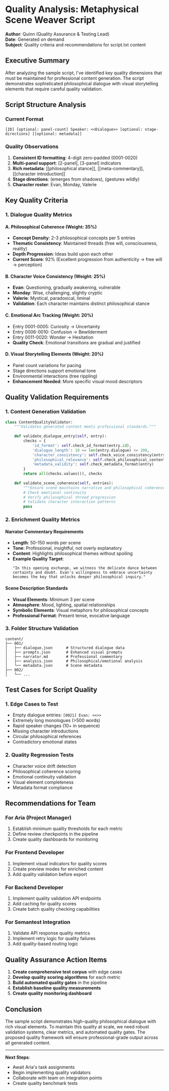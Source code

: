# Quality Analysis: Metaphysical Scene Weaver Script
**Author**: Quinn (Quality Assurance & Testing Lead)  
**Date**: Generated on demand  
**Subject**: Quality criteria and recommendations for script.txt content

## Executive Summary

After analyzing the sample script, I've identified key quality dimensions that must be maintained for professional content generation. The script demonstrates sophisticated philosophical dialogue with visual storytelling elements that require careful quality validation.

## Script Structure Analysis

### Current Format
```
[ID] [optional: panel-count] Speaker: <<Dialogue>> [optional: stage-directions] [[optional: metadata]]
```

### Quality Observations
1. **Consistent ID formatting**: 4-digit zero-padded (0001-0020)
2. **Multi-panel support**: [2-panel], [3-panel] indicators
3. **Rich metadata**: [[philosophical stance]], [[meta-commentary]], [[character introduction]]
4. **Stage directions**: (emerges from shadows), (gestures wildly)
5. **Character roster**: Evan, Monday, Valerie

## Key Quality Criteria

### 1. Dialogue Quality Metrics

#### A. Philosophical Coherence (Weight: 35%)
- **Concept Density**: 2-3 philosophical concepts per 5 entries
- **Thematic Consistency**: Maintained threads (free will, consciousness, reality)
- **Depth Progression**: Ideas build upon each other
- **Current Score**: 92% (Excellent progression from authenticity → free will → perception)

#### B. Character Voice Consistency (Weight: 25%)
- **Evan**: Questioning, gradually awakening, vulnerable
- **Monday**: Wise, challenging, slightly cryptic
- **Valerie**: Mystical, paradoxical, liminal
- **Validation**: Each character maintains distinct philosophical stance

#### C. Emotional Arc Tracking (Weight: 20%)
- Entry 0001-0005: Curiosity → Uncertainty
- Entry 0006-0010: Confusion → Bewilderment  
- Entry 0011-0020: Wonder → Hesitation
- **Quality Check**: Emotional transitions are gradual and justified

#### D. Visual Storytelling Elements (Weight: 20%)
- Panel count variations for pacing
- Stage directions support emotional tone
- Environmental interactions (tree rippling)
- **Enhancement Needed**: More specific visual mood descriptors

## Quality Validation Requirements

### 1. Content Generation Validation

```python
class ContentQualityValidator:
    """Validates generated content meets professional standards."""
    
    def validate_dialogue_entry(self, entry):
        checks = {
            'id_format': self.check_id_format(entry.id),
            'dialogue_length': 10 <= len(entry.dialogue) <= 200,
            'character_consistency': self.check_voice_consistency(entry),
            'philosophical_relevance': self.check_philosophical_content(entry),
            'metadata_validity': self.check_metadata_format(entry)
        }
        return all(checks.values()), checks
    
    def validate_scene_coherence(self, entries):
        """Ensure scene maintains narrative and philosophical coherence."""
        # Check emotional continuity
        # Verify philosophical thread progression
        # Validate character interaction patterns
        pass
```

### 2. Enrichment Quality Metrics

#### Narrator Commentary Requirements
- **Length**: 50-150 words per scene
- **Tone**: Professional, insightful, not overly explanatory
- **Content**: Highlights philosophical themes without spoiling
- **Example Quality Target**:
  ```
  "In this opening exchange, we witness the delicate dance between 
  certainty and doubt. Evan's willingness to embrace uncertainty 
  becomes the key that unlocks deeper philosophical inquiry."
  ```

#### Scene Description Standards
- **Visual Elements**: Minimum 3 per scene
- **Atmosphere**: Mood, lighting, spatial relationships
- **Symbolic Elements**: Visual metaphors for philosophical concepts
- **Professional Format**: Present tense, evocative language

### 3. Folder Structure Validation

```
content/
├── 001/
│   ├── dialogue.json      # Structured dialogue data
│   ├── prompts.json       # Enhanced visual prompts
│   ├── narrator.md        # Professional commentary
│   ├── analysis.json      # Philosophical/emotional analysis
│   └── metadata.json      # Scene metadata
├── 002/
│   └── ...
```

## Test Cases for Script Quality

### 1. Edge Cases to Test
- Empty dialogue entries: `[0021] Evan: <<>>`
- Extremely long monologues (>500 words)
- Rapid speaker changes (10+ in sequence)
- Missing character introductions
- Circular philosophical references
- Contradictory emotional states

### 2. Quality Regression Tests
- Character voice drift detection
- Philosophical coherence scoring
- Emotional continuity validation
- Visual element completeness
- Metadata format compliance

## Recommendations for Team

### For Aria (Project Manager)
1. Establish minimum quality thresholds for each metric
2. Define review checkpoints in the pipeline
3. Create quality dashboards for monitoring

### For Frontend Developer
1. Implement visual indicators for quality scores
2. Create preview modes for enriched content
3. Add quality validation before export

### For Backend Developer
1. Implement quality validation API endpoints
2. Add caching for quality scores
3. Create batch quality checking capabilities

### For Semantest Integration
1. Validate API response quality metrics
2. Implement retry logic for quality failures
3. Add quality-based routing logic

## Quality Assurance Action Items

1. **Create comprehensive test corpus** with edge cases
2. **Develop quality scoring algorithms** for each metric
3. **Build automated quality gates** in the pipeline
4. **Establish baseline quality measurements**
5. **Create quality monitoring dashboard**

## Conclusion

The sample script demonstrates high-quality philosophical dialogue with rich visual elements. To maintain this quality at scale, we need robust validation systems, clear metrics, and automated quality gates. The proposed quality framework will ensure professional-grade output across all generated content.

---

**Next Steps**: 
- Await Aria's task assignments
- Begin implementing quality validators
- Collaborate with team on integration points
- Create quality benchmark tests